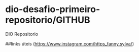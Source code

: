 # dio-desafio-primeiro-repositorio/GITHUB
DIO Repositorio 

##links úteis
(https://www.instagram.com/https_fanny.sylva/)
